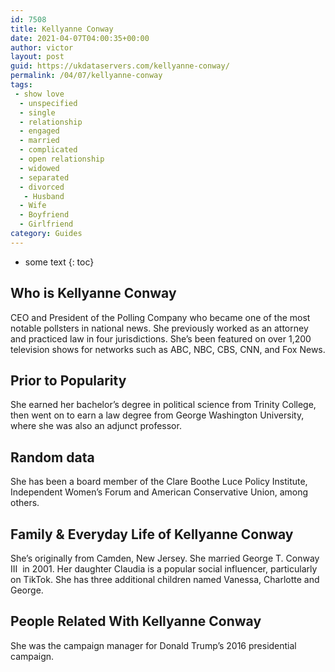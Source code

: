 ```yaml
---
id: 7508
title: Kellyanne Conway
date: 2021-04-07T04:00:35+00:00
author: victor
layout: post
guid: https://ukdataservers.com/kellyanne-conway/
permalink: /04/07/kellyanne-conway
tags:
 - show love
  - unspecified
  - single
  - relationship
  - engaged
  - married
  - complicated
  - open relationship
  - widowed
  - separated
  - divorced
   - Husband
  - Wife
  - Boyfriend
  - Girlfriend
category: Guides
---
```


* some text
{: toc}


## Who is Kellyanne Conway



CEO and President of the Polling Company who became one of the most notable pollsters in national news. She previously worked as an attorney and practiced law in four jurisdictions. She&#8217;s been featured on over 1,200 television shows for networks such as ABC, NBC, CBS, CNN, and Fox News.

                
                
                
## Prior to Popularity



She earned her bachelor&#8217;s degree in political science from Trinity College, then went on to earn a law degree from George Washington University, where she was also an adjunct professor.

                
                
                
## Random data



She has been a board member of the Clare Boothe Luce Policy Institute, Independent Women&#8217;s Forum and American Conservative Union, among others.

                
                
                
## Family & Everyday Life of Kellyanne Conway



She&#8217;s originally from Camden, New Jersey. She married George T. Conway III  in 2001. Her daughter Claudia is a popular social influencer, particularly on TikTok. She has three additional children named Vanessa, Charlotte and George. 

                
                
                
## People Related With Kellyanne Conway



She was the campaign manager for Donald Trump&#8217;s 2016 presidential campaign.

                
              
            
          
          
          